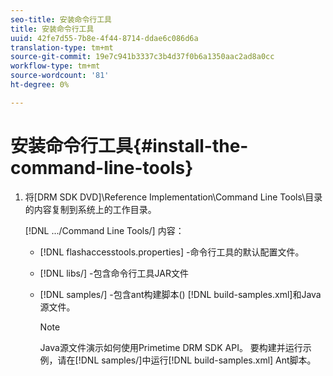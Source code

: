 ```yaml
---
seo-title: 安装命令行工具
title: 安装命令行工具
uuid: 42fe7d55-7b8e-4f44-8714-ddae6c086d6a
translation-type: tm+mt
source-git-commit: 19e7c941b3337c3b4d37f0b6a1350aac2ad8a0cc
workflow-type: tm+mt
source-wordcount: '81'
ht-degree: 0%

---
```



# 安装命令行工具{#install-the-command-line-tools}

1. 将[DRM SDK DVD]\Reference Implementation\Command Line Tools\目录的内容复制到系统上的工作目录。

   [!DNL .../Command Line Tools/] 内容：

   * [!DNL flashaccesstools.properties] -命令行工具的默认配置文件。
   * [!DNL libs/] -包含命令行工具JAR文件
   * [!DNL samples/] -包含ant构建脚本() [!DNL build-samples.xml]和Java源文件。

      >[!NOTE]
      >
      >Java源文件演示如何使用Primetime DRM SDK API。 要构建并运行示例，请在[!DNL samples/]中运行[!DNL build-samples.xml] Ant脚本。